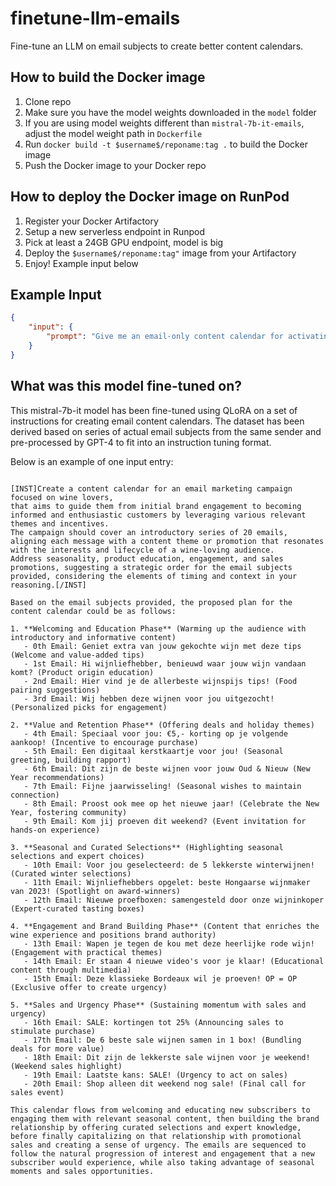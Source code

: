 # finetune-llm-emails
Fine-tune an LLM on email subjects to create better content calendars.

## How to build the Docker image

1. Clone repo
2. Make sure you have the model weights downloaded in the `model` folder
3. If you are using model weights different than `mistral-7b-it-emails`, adjust the model weight path in `Dockerfile`
4. Run `docker build -t $username$/reponame:tag .` to build the Docker image
5. Push the Docker image to your Docker repo

## How to deploy the Docker image on RunPod

1. Register your Docker Artifactory
2. Setup a new serverless endpoint in Runpod
3. Pick at least a 24GB GPU endpoint, model is big
4. Deploy the `$username$/reponame:tag"` image from your Artifactory
5. Enjoy! Example input below

## Example Input

```json
{
    "input": {
        "prompt": "Give me an email-only content calendar for activating users that haven't used my service in more than 3 months. The service is an online marketplace for prospective home buyers to find houses and apartments in the Netherlands. Instructions: for each content idea provided, give me why this is something that makes sense for activating dormant users, and how to adjust the content strategy depending on whether it has been successful at activating the user after each month."
    }
}
```
## What was this model fine-tuned on? 

This mistral-7b-it model has been fine-tuned using QLoRA on a set of instructions for creating email content calendars. The dataset has been derived based on series of actual email subjects from the same sender and pre-processed by GPT-4 to fit into an instruction tuning format. 

Below is an example of one input entry: 
```

[INST]Create a content calendar for an email marketing campaign focused on wine lovers,
that aims to guide them from initial brand engagement to becoming informed and enthusiastic customers by leveraging various relevant themes and incentives.
The campaign should cover an introductory series of 20 emails, aligning each message with a content theme or promotion that resonates with the interests and lifecycle of a wine-loving audience.
Address seasonality, product education, engagement, and sales promotions, suggesting a strategic order for the email subjects provided, considering the elements of timing and context in your reasoning.[/INST]

Based on the email subjects provided, the proposed plan for the content calendar could be as follows:

1. **Welcoming and Education Phase** (Warming up the audience with introductory and informative content)
   - 0th Email: Geniet extra van jouw gekochte wijn met deze tips (Welcome and value-added tips)
   - 1st Email: Hi wijnliefhebber, benieuwd waar jouw wijn vandaan komt? (Product origin education)
   - 2nd Email: Hier vind je de allerbeste wijnspijs tips! (Food pairing suggestions)
   - 3rd Email: Wij hebben deze wijnen voor jou uitgezocht! (Personalized picks for engagement)

2. **Value and Retention Phase** (Offering deals and holiday themes)
   - 4th Email: Speciaal voor jou: €5,- korting op je volgende aankoop! (Incentive to encourage purchase)
   - 5th Email: Een digitaal kerstkaartje voor jou! (Seasonal greeting, building rapport)
   - 6th Email: Dit zijn de beste wijnen voor jouw Oud & Nieuw (New Year recommendations)
   - 7th Email: Fijne jaarwisseling! (Seasonal wishes to maintain connection)
   - 8th Email: Proost ook mee op het nieuwe jaar! (Celebrate the New Year, fostering community)
   - 9th Email: Kom jij proeven dit weekend? (Event invitation for hands-on experience)

3. **Seasonal and Curated Selections** (Highlighting seasonal selections and expert choices)
   - 10th Email: Voor jou geselecteerd: de 5 lekkerste winterwijnen! (Curated winter selections)
   - 11th Email: Wijnliefhebbers opgelet: beste Hongaarse wijnmaker van 2023! (Spotlight on award-winners)
   - 12th Email: Nieuwe proefboxen: samengesteld door onze wijninkoper (Expert-curated tasting boxes)

4. **Engagement and Brand Building Phase** (Content that enriches the wine experience and positions brand authority)
   - 13th Email: Wapen je tegen de kou met deze heerlijke rode wijn! (Engagement with practical themes)
   - 14th Email: Er staan 4 nieuwe video's voor je klaar! (Educational content through multimedia)
   - 15th Email: Deze klassieke Bordeaux wil je proeven! OP = OP (Exclusive offer to create urgency)

5. **Sales and Urgency Phase** (Sustaining momentum with sales and urgency)
   - 16th Email: SALE: kortingen tot 25% (Announcing sales to stimulate purchase)
   - 17th Email: De 6 beste sale wijnen samen in 1 box! (Bundling deals for more value)
   - 18th Email: Dit zijn de lekkerste sale wijnen voor je weekend! (Weekend sales highlight)
   - 19th Email: Laatste kans: SALE! (Urgency to act on sales)
   - 20th Email: Shop alleen dit weekend nog sale! (Final call for sales event)

This calendar flows from welcoming and educating new subscribers to engaging them with relevant seasonal content, then building the brand relationship by offering curated selections and expert knowledge, before finally capitalizing on that relationship with promotional sales and creating a sense of urgency. The emails are sequenced to follow the natural progression of interest and engagement that a new subscriber would experience, while also taking advantage of seasonal moments and sales opportunities.
```
